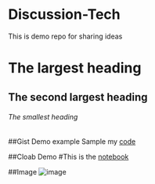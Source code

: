 # Discussion-Tech
This is demo repo for sharing ideas

# The largest heading
## The second largest heading
###### The smallest heading

##Gist Demo example
Sample my [code](https://gist.github.com/shravantibn/417e2f8f9cff769cf40971805fca5218)

##Cloab Demo
#This is the [notebook](https://github.com/shravantibn/Discussion-Tech/blob/main/tech_doc.ipynb)

##Image ![image](https://user-images.githubusercontent.com/43784381/186690770-73234ec7-f2e2-4a21-bebf-ad8deb77e36f.png)


